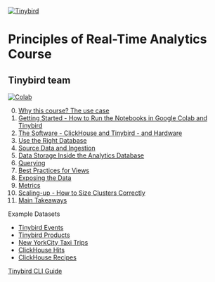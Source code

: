 <a href="https://www.tinybird.co/" target="_parent"><img src="https://uploads-ssl.webflow.com/6048c50adefe73fe3bc6c51b/6048eb77ca9dde7b528e4354_Logo%20Navbar.svg" alt="Tinybird"/></a>

# Principles of Real-Time Analytics Course
## Tinybird team

  [![Colab](https://colab.research.google.com/assets/colab-badge.svg)](https://colab.research.google.com/github/AlisonJD/RTACourse/blob/main/01_Getting_Started.ipynb)

0. [Why this course? The use case](https://github.com/AlisonJD/RTACourse/blob/main/00_Why_this_Course.ipynb) 
1. [Getting Started - How to Run the Notebooks in Google Colab and Tinybird](https://github.com/AlisonJD/RTACourse/blob/main/01_Getting_Started.ipynb)
2. [The Software - ClickHouse and Tinybird - and Hardware](https://github.com/AlisonJD/RTACourse/blob/main/02_Software_and_Hardware.ipynb)
3. [Use the Right Database](https://github.com/AlisonJD/RTACourse/blob/main/03_Use_the_Right_Database.ipynb)
4. [Source Data and Ingestion](https://github.com/AlisonJD/RTACourse/blob/main/04_Source_Data_and_Ingestion.ipynb)
5. [Data Storage Inside the Analytics Database](https://github.com/AlisonJD/RTACourse/blob/main/05_Data_Storage_Inside_the_Analytics_Database.ipynb)
6. [Querying](https://github.com/AlisonJD/RTACourse/blob/main/06_Querying.ipynb)
7. [Best Practices for Views](https://github.com/AlisonJD/RTACourse/blob/main/07_Best_Practices_for_Views.ipynb)
8. [Exposing the Data](https://github.com/AlisonJD/RTACourse/blob/main/08_Exposing_the_Data.ipynb)
9. [Metrics](https://github.com/AlisonJD/RTACourse/blob/main/09_Metrics.ipynb)
10. [Scaling-up - How to Size Clusters Correctly](https://github.com/AlisonJD/RTACourse/blob/main/10_Scaling_up.ipynb)
11. [Main Takeaways](https://github.com/AlisonJD/RTACourse/blob/main/11_Main_Takeaways.ipynb)

Example Datasets
- [Tinybird Events](https://github.com/AlisonJD/RTACourse/blob/main/Tinybird_Events_Dataset.ipynb)
- [Tinybird Products](https://github.com/AlisonJD/RTACourse/blob/main/Tinybird_Products_Dataset.ipynb)
- [New YorkCity Taxi Trips](https://github.com/AlisonJD/RTACourse/blob/main/New_York_City_Taxi_Trip_Datasets.ipynb)
- [ClickHouse Hits](https://github.com/AlisonJD/RTACourse/blob/main/ClickHouse_Hits_Dataset.ipynb)
- [ClickHouse Recipes](https://github.com/AlisonJD/RTACourse/blob/main/ClickHouse_Recipes_Dataset.ipynb)

[Tinybird CLI Guide](https://github.com/AlisonJD/RTACourse/blob/main/Tinybird_CLI_Guide.ipynb)

